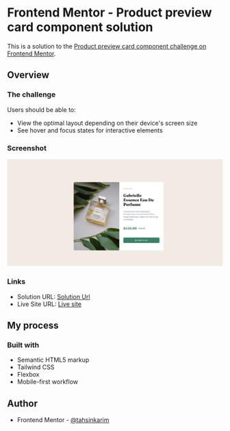 # Frontend Mentor - Product preview card component solution

This is a solution to the [Product preview card component challenge on Frontend Mentor](https://www.frontendmentor.io/challenges/product-preview-card-component-GO7UmttRfa).

## Overview

### The challenge

Users should be able to:

- View the optimal layout depending on their device's screen size
- See hover and focus states for interactive elements

### Screenshot

![](./images/screenshot.png)

### Links

- Solution URL: [Solution Url](https://github.com/tahsinkarim/Product-preview-card-component/blob/main/index.html)
- Live Site URL: [Live site](https://tahsinkarim.github.io/Product-preview-card-component/)

## My process

### Built with

- Semantic HTML5 markup
- Tailwind CSS
- Flexbox
- Mobile-first workflow

## Author

- Frontend Mentor - [@tahsinkarim](https://www.frontendmentor.io/profile/yourusername)
